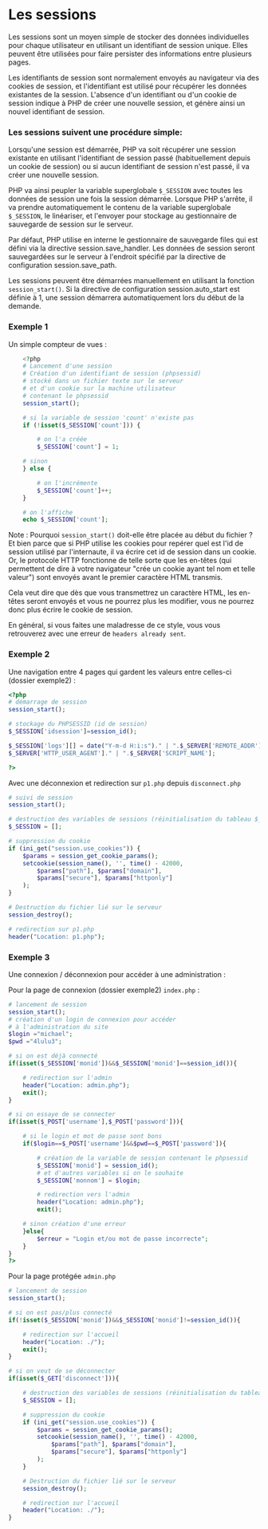 # Les sessions

Les sessions sont un moyen simple de stocker des données individuelles pour chaque utilisateur en utilisant un identifiant de session unique. Elles peuvent être utilisées pour faire persister des informations entre plusieurs pages. 

Les identifiants de session sont normalement envoyés au navigateur via des cookies de session, et l'identifiant est utilisé pour récupérer les données existantes de la session. L'absence d'un identifiant ou d'un cookie de session indique à PHP de créer une nouvelle session, et génère ainsi un nouvel identifiant de session.

### Les sessions suivent une procédure simple:

Lorsqu'une session est démarrée, PHP va soit récupérer une session existante en utilisant l'identifiant de session passé (habituellement depuis un cookie de session) ou si aucun identifiant de session n'est passé, il va créer une nouvelle session. 

PHP va ainsi peupler la variable superglobale `$_SESSION` avec toutes les données de session une fois la session démarrée. Lorsque PHP s'arrête, il va prendre automatiquement le contenu de la variable superglobale `$_SESSION`, le linéariser, et l'envoyer pour stockage au gestionnaire de sauvegarde de session sur le serveur.

Par défaut, PHP utilise en interne le gestionnaire de sauvegarde files qui est défini via la directive session.save_handler. Les données de session seront sauvegardées sur le serveur à l'endroit spécifié par la directive de configuration session.save_path.

Les sessions peuvent être démarrées manuellement en utilisant la fonction `session_start()`. Si la directive de configuration session.auto_start est définie à 1, une session démarrera automatiquement lors du début de la demande.

### Exemple 1

Un simple compteur de vues :
```php
    <?php
    # Lancement d'une session
    # Création d'un identifiant de session (phpsessid)
    # stocké dans un fichier texte sur le serveur
    # et d'un cookie sur la machine utilisateur
    # contenant le phpsessid
    session_start();

    # si la variable de session 'count' n'existe pas
    if (!isset($_SESSION['count'])) {

        # on l'a créée
        $_SESSION['count'] = 1;

    # sinon
    } else {

        # on l'incrémente
        $_SESSION['count']++;
    }

    # on l'affiche
    echo $_SESSION['count'];
```  

Note : Pourquoi `session_start()` doit-elle être placée au début du fichier ? Et bien parce que si PHP utilise les cookies pour repérer quel est l'id de session utilisé par l'internaute, il va écrire cet id de session dans un cookie. Or, le protocole HTTP fonctionne de telle sorte que les en-têtes (qui permettent de dire à votre navigateur "crée un cookie ayant tel nom et telle valeur") sont envoyés avant le premier caractère HTML transmis.

Cela veut dire que dès que vous transmettrez un caractère HTML, les en-têtes seront envoyés et vous ne pourrez plus les modifier, vous ne pourrez donc plus écrire le cookie de session.

En général, si vous faites une maladresse de ce style, vous vous retrouverez avec une erreur de `headers already sent`.

### Exemple 2

Une navigation entre 4 pages qui gardent les valeurs entre celles-ci (dossier exemple2) :
```php
<?php
# démarrage de session
session_start();

# stockage du PHPSESSID (id de session)
$_SESSION['idsession']=session_id();

$_SESSION['logs'][] = date("Y-m-d H:i:s")." | ".$_SERVER['REMOTE_ADDR']." | ".
$_SERVER['HTTP_USER_AGENT']." | ".$_SERVER['SCRIPT_NAME'];

?>
```
Avec une déconnexion et redirection sur `p1.php` depuis `disconnect.php`
```php
# suivi de session
session_start();

# destruction des variables de sessions (réinitialisation du tableau $_SESSION)
$_SESSION = [];

# suppression du cookie
if (ini_get("session.use_cookies")) {
    $params = session_get_cookie_params();
    setcookie(session_name(), '', time() - 42000,
        $params["path"], $params["domain"],
        $params["secure"], $params["httponly"]
    );
}

# Destruction du fichier lié sur le serveur
session_destroy();

# redirection sur p1.php
header("Location: p1.php");
```

### Exemple 3

Une connexion / déconnexion pour accéder à une administration :

Pour la page de connexion (dossier exemple2) `index.php` :
```php
# lancement de session
session_start();
# création d'un login de connexion pour accéder
# à l'administration du site
$login ="michael";
$pwd ="4lulu3";

# si on est déjà connecté
if(isset($_SESSION['monid'])&&$_SESSION['monid']==session_id()){

    # redirection sur l'admin
    header("Location: admin.php");
    exit();
}

# si on essaye de se connecter
if(isset($_POST['username'],$_POST['password'])){

    # si le login et mot de passe sont bons
    if($login==$_POST['username']&&$pwd==$_POST['password']){

        # création de la variable de session contenant le phpsessid
        $_SESSION['monid'] = session_id();
        # et d'autres variables si on le souhaite
        $_SESSION['monnom'] = $login;

        # redirection vers l'admin
        header("Location: admin.php");
        exit();

    # sinon création d'une erreur
    }else{
        $erreur = "Login et/ou mot de passe incorrecte";
    }
}
?>
```
Pour la page protégée `admin.php`

```php
# lancement de session
session_start();

# si on est pas/plus connecté
if(!isset($_SESSION['monid'])&&$_SESSION['monid']!=session_id()){

    # redirection sur l'accueil
    header("Location: ./");
    exit();
}

# si on veut de se déconnecter
if(isset($_GET['disconnect'])){

    # destruction des variables de sessions (réinitialisation du tableau $_SESSION)
    $_SESSION = [];

    # suppression du cookie
    if (ini_get("session.use_cookies")) {
        $params = session_get_cookie_params();
        setcookie(session_name(), '', time() - 42000,
            $params["path"], $params["domain"],
            $params["secure"], $params["httponly"]
        );
    }

    # Destruction du fichier lié sur le serveur
    session_destroy();

    # redirection sur l'accueil
    header("Location: ./");
}
```